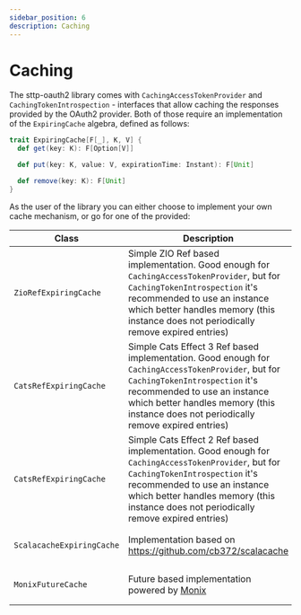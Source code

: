 ```yaml
---
sidebar_position: 6
description: Caching
---
```


# Caching

The sttp-oauth2 library comes with `CachingAccessTokenProvider` and `CachingTokenIntrospection` - interfaces that allow caching the responses provided by the OAuth2 provider. Both of those require an implementation of the `ExpiringCache` algebra, defined as follows: 

```scala
trait ExpiringCache[F[_], K, V] {
  def get(key: K): F[Option[V]]

  def put(key: K, value: V, expirationTime: Instant): F[Unit]

  def remove(key: K): F[Unit]
}
```

As the user of the library you can either choose to implement your own cache mechanism, or go for one of the provided:

| Class                     |Description                                                  | Import module     |
|---------------------------|-------------------------------------------------------------|-------------------|
| `ZioRefExpiringCache`      | Simple ZIO Ref based implementation. Good enough for `CachingAccessTokenProvider`, but  for `CachingTokenIntrospection` it's recommended to use an instance which better handles memory (this instance does not periodically remove expired entries)            | `"org.polyvariant" %% "sttp-oauth2-cache-zio" % "@VERSION@"`        |
| `CatsRefExpiringCache`    | Simple Cats Effect 3 Ref based implementation. Good enough for `CachingAccessTokenProvider`, but  for `CachingTokenIntrospection` it's recommended to use an instance which better handles memory (this instance does not periodically remove expired entries)               | `"org.polyvariant" %% "sttp-oauth2-cache-cats" % "@VERSION@"` |
| `CatsRefExpiringCache`    | Simple Cats Effect 2 Ref based implementation.  Good enough for `CachingAccessTokenProvider`, but  for `CachingTokenIntrospection` it's recommended to use an instance which better handles memory (this instance does not periodically remove expired entries)               | `"org.polyvariant" %% "sttp-oauth2-cache-ce2" % "@VERSION@"` |
| `ScalacacheExpiringCache` | Implementation based on https://github.com/cb372/scalacache | `"org.polyvariant" %% "sttp-oauth2-cache-scalacache" % "@VERSION@"` |
| `MonixFutureCache`        | Future based implementation powered by [Monix](https://monix.io/) | `"org.polyvariant" %% "sttp-oauth2-cache-future" % "@VERSION@"` |

